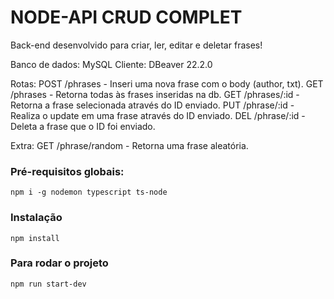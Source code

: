 # NODE-API CRUD COMPLET
Back-end desenvolvido para criar, ler, editar e deletar frases!

Banco de dados: MySQL
Cliente: DBeaver 22.2.0

Rotas:
POST /phrases - Inseri uma nova frase com o body (author, txt).
GET /phrases - Retorna todas às frases inseridas na db.
GET /phrases/:id - Retorna a frase selecionada através do ID enviado.
PUT /phrase/:id - Realiza o update em uma frase através do ID enviado.
DEL /phrase/:id - Deleta a frase que o ID foi enviado.

Extra:
GET /phrase/random - Retorna uma frase aleatória.

### Pré-requisitos globais:
`npm i -g nodemon typescript ts-node`

### Instalação
`npm install`

### Para rodar o projeto
`npm run start-dev`
